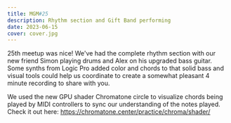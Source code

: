 ```yaml
---
title: MGM#25
description: Rhythm section and Gift Band performing
date: 2023-06-15
cover: cover.jpg
---
```


25th meetup was nice! We've had the complete rhythm section with our new friend Simon playing drums and Alex on his upgraded bass guitar. Some synths from Logic Pro added color and chords to that solid bass and visual tools could help us coordinate to create a somewhat pleasant 4 minute recording to share with you.

We used the new GPU shader Chromatone circle to visualize chords being played by MIDI controllers to sync our understanding of the notes played. Check it out here: <https://chromatone.center/practice/chroma/shader/>

<youtube-embed video="iVxhG-gEgRI"></youtube-embed>
